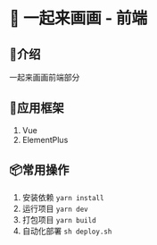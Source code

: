 # 🎨 一起来画画 - 前端

## 📖介绍
一起来画画前端部分

## 🔨应用框架
1. Vue
2. ElementPlus

## 📦常用操作
1. 安装依赖 `yarn install`
2. 运行项目 `yarn dev`
3. 打包项目 `yarn build`
4. 自动化部署 `sh deploy.sh`

